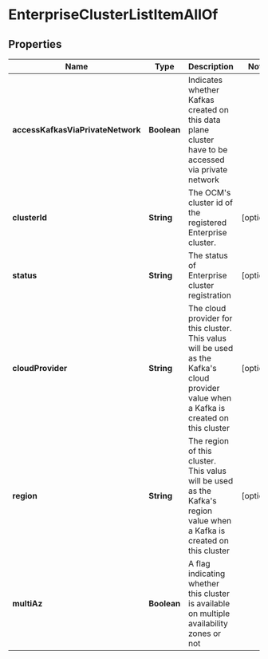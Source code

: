 

# EnterpriseClusterListItemAllOf


## Properties

Name | Type | Description | Notes
------------ | ------------- | ------------- | -------------
**accessKafkasViaPrivateNetwork** | **Boolean** | Indicates whether Kafkas created on this data plane cluster have to be accessed via private network | 
**clusterId** | **String** | The OCM&#39;s cluster id of the registered Enterprise cluster. |  [optional]
**status** | **String** | The status of Enterprise cluster registration |  [optional]
**cloudProvider** | **String** | The cloud provider for this cluster. This valus will be used as the Kafka&#39;s cloud provider value when a Kafka is created on this cluster |  [optional]
**region** | **String** | The region of this cluster. This valus will be used as the Kafka&#39;s region value when a Kafka is created on this cluster |  [optional]
**multiAz** | **Boolean** | A flag indicating whether this cluster is available on multiple availability zones or not | 



